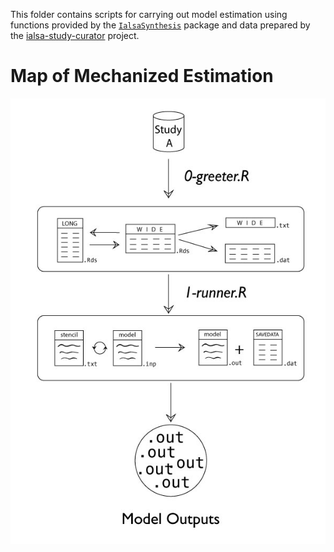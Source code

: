 This folder contains scripts for carrying out model estimation using functions provided by the [`IalsaSynthesis`][IalsaSynthesis] package and data prepared by the [ialsa-study-curator] project. 


# Map of Mechanized Estimation
<img src="../../libs/images/work-flow-diagram-auto-estimation.jpg" width="600px" />

[IalsaSynthesis]:https://github.com/IALSA/IalsaSynthesis/blob/master/README.md
[ialsa-study-curator]:https://github.com/IALSA/ialsa-study-curator/blob/master/README.md